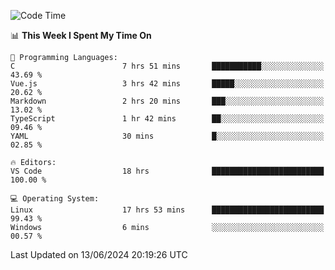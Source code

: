 
<!--START_SECTION:waka-->
![Code Time](http://img.shields.io/badge/Code%20Time-688%20hrs%206%20mins-blue)

📊 **This Week I Spent My Time On** 

```text
💬 Programming Languages: 
C                        7 hrs 51 mins       ███████████░░░░░░░░░░░░░░   43.69 % 
Vue.js                   3 hrs 42 mins       █████░░░░░░░░░░░░░░░░░░░░   20.62 % 
Markdown                 2 hrs 20 mins       ███░░░░░░░░░░░░░░░░░░░░░░   13.02 % 
TypeScript               1 hr 42 mins        ██░░░░░░░░░░░░░░░░░░░░░░░   09.46 % 
YAML                     30 mins             █░░░░░░░░░░░░░░░░░░░░░░░░   02.85 % 

🔥 Editors: 
VS Code                  18 hrs              █████████████████████████   100.00 % 

💻 Operating System: 
Linux                    17 hrs 53 mins      █████████████████████████   99.43 % 
Windows                  6 mins              ░░░░░░░░░░░░░░░░░░░░░░░░░   00.57 % 
```


 Last Updated on 13/06/2024 20:19:26 UTC
<!--END_SECTION:waka-->

